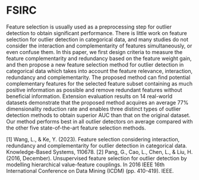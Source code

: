 # FSIRC
Feature selection is usually used as a preprocessing step for outlier detection to obtain significant performance. There is little work on feature selection for outlier detection in categorical data, and many studies do not consider the interaction and complementarity of features simultaneously, or even confuse them. In this paper, we first design criteria to measure the feature complementarity and redundancy based on the feature weight gain, and then propose a new feature selection method for outlier detection in categorical data which takes into account the feature relevance, interaction, redundancy and complementarity. The proposed method can find potential complementary features for the selected feature subset containing as much positive information as possible and remove redundant features without beneficial information. Extension evaluation results on 14 real-world datasets demonstrate that the proposed method acquires an average 77% dimensionality reduction rate and enables three distinct types of outlier detection methods to obtain superior AUC than that on the original dataset. Our method performs best in all outlier detectors on average compared with the other five state-of-the-art feature selection methods.

[1] Wang, L., & Ke, Y. (2023). Feature selection considering interaction, redundancy and complementarity for outlier detection in categorical data. Knowledge-Based Systems, 110678.
[2] Pang, G., Cao, L., Chen, L., & Liu, H. (2016, December). Unsupervised feature selection for outlier detection by modelling hierarchical value-feature couplings. In 2016 IEEE 16th International Conference on Data Mining (ICDM) (pp. 410-419). IEEE.
